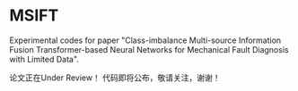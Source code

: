 # MSIFT
Experimental codes for paper "Class-imbalance Multi-source Information Fusion Transformer-based Neural Networks for Mechanical Fault Diagnosis with Limited Data".

论文正在Under Review！
代码即将公布，敬请关注，谢谢！

